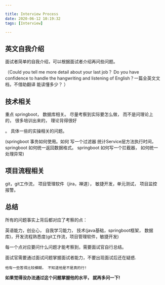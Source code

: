 ```yaml
---

title: Interview Process
date: 2020-06-12 10:19:32
tags: [Interview]

---
```


  

## 英文自我介绍

  

面试者简单的自我介绍，可以根据面试者介绍再问些问题。

（Could you tell me more detail about your last job？ Do you have confidence to handle the hangwriting and listening of English？一篇全英文文档，不借助翻译 能读懂多少？ ）

  

  

## 技术相关

  

重点 springboot， 数据库相关。 尽量考察到实际要怎么做， 而不是问理论上的， 很多培训出来的， 理论背得很好

。 具体一些的实操相关的问题。

  

(springboot 事务如何使用。如何 写一个过滤器 统计Service层方法执行时间， springboot 如何统一返回数据格式。 springboot 如何写一个拦截器， 如何统一处理异常)

  

  

## 项目流程相关

  

git，git工作流， 项目管理软件（jira，禅道）， 敏捷开发，单元测试， 项目监控报警。

  
  

## 总结

所有的问题事实上背后都对应了考察的点：

英语能力，创业心， 自我学习能力， 技术(java基础，springboot框架， 数据库)，开发流程熟悉度(git工作流，项目管理软件，敏捷开发)

  

每一个点对应要问什么问题才能考察到，需要面试官自行总结。

  

面试官需要通过面试问题掌握面试者能力，不要出现面试后还在疑惑.

```
他有一些答得比较模糊， 不知道他是不是真的行!
```

**如果觉得没办法通过这个问题掌握他的水平， 就再多问一下!**